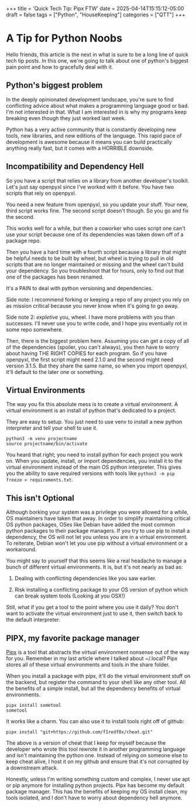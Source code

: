 +++
title = 'Quick Tech Tip: Pipx FTW'
date = 2025-04-14T15:15:12-05:00
draft = false
tags = ["Python", "HouseKeeping"]
categories = ["QTT"]
+++

# A Tip for Python Noobs

Hello friends, this article is the next in what is sure to be a long line of quick tech tip posts. In this one, we're going to talk about one of python's biggest pain point and how to gracefully deal with it.

## Python's biggest problem

In the deeply opinionated development landscape, you're sure to find conflicting advice about what makes a programming language good or bad. I'm not interested in that. What I am interested in is why my programs keep breaking even though they just worked last week.

Python has a very active community that is constantly developing new tools, new libraries, and new editions of the language. This rapid pace of development is awesome because it means you can build practically anything really fast, but it comes with a HORRIBLE downside.

## Incompatibility and Dependency Hell

So you have a script that relies on a library from another developer's toolkit. Let's just say openpyxl since I've worked with it before. You have two scripts that rely on openpyxl. 

You need a new feature from openpyxl, so you update your stuff. Your new, third script works fine. The second script doesn't though. So you go and fix the second. 

This works well for a while, but then a coworker who uses script one can't use your script because one of its dependencies was taken down off of a package repo.

Then you have a hard time with a fourth script because a library that might be helpful needs to be built by wheel, but wheel is trying to pull in old scripts that are no longer maintained or missing and the wheel can't build your dependency. So you troubleshoot that for hours, only to find out that one of the packages has been renamed. 

It's a PAIN to deal with python versioning and dependencies.

Side note: I recommend forking or keeping a repo of any project you rely on as mission critical because you never know when it's going to go away.

Side note 2: *expletive* you, wheel. I have more problems with you than successes. I'll never use you to write code, and I hope you eventually rot in some repo somewhere.

Then, there is the biggest problem here. Assuming you can get a copy of all of the dependencies (spoiler, you can't always), you then have to worry about having THE RIGHT COPIES for each program. So if you have openpyxl, the first script might need 2.1.0 and the second might need version 3.1.5. But they share the same name, so when you import openpyxl, it'll default to the later one or something.

## Virtual Environments

The way you fix this absolute mess is to create a virtual environment. A virtual environment is an install of python that's dedicated to a project.

They are easy to setup. You just need to use venv to install a new python interpreter and tell your shell to use it.

```
python3 -m venv projectname
source projectname/bin/activate
```

You heard that right; you need to install python for each project you work on. When you update, install, or import dependencies, you install it to the virtual environment instead of the main OS python interpreter. This gives you the ability to save required versions with tools like `python3 -m pip freeze > requirements.txt`. 

## This isn't Optional

Although borking your system was a privilege you were allowed for a while, OS maintainers have taken that away. In order to simplify maintaining critical OS python packages, OSes like Debian have added the most common python packages to their package managers. If you try to use pip to install a dependency, the OS will not let you unless you are in a virtual environment. To reiterate, Debian won't let you use pip without a virtual environment or a workaround.

You might say to yourself that this seems like a real headache to manage a bunch of different virtual environments. It is, but it's not nearly as bad as:

1. Dealing with conflicting dependencies like you saw earlier.

2. Risk installing a conflicting package to your OS version of python which can break system tools (Looking at you OSX!)

Still, what if you get a tool to the point where you use it daily? You don't want to activate the virtual environment just to use it, then switch back to the default interpreter.

## PIPX, my favorite package manager

[Pipx](https://github.com/pypa/pipx) is a tool that abstracts the virtual environment nonsense out of the way for you. Remember in my last article where I talked about ~/.local? Pipx stores all of these virtual environments and tools in the share folder.

When you install a package with pipx, it'll do the virtual environment stuff on the backend, but register the command to your shell like any other tool. All the benefits of a simple install, but all the dependency benefits of virtual environments.

```
pipx install sometool
sometool
```

It works like a charm. You can also use it to install tools right off of github: 

```
pipx install "git+https://github.com/f1redf0x/cheat.git"
``` 

The above is a version of cheat that I keep for myself because the developer who wrote this tool rewrote it in another programming language and isn't maintaining the python one. Instead of relying on someone else to keep cheat alive, I host it on my github and ensure that it's not corrupted by a downstream attack.

Honestly, unless I'm writing something custom and complex, I never use apt or pip anymore for installing python projects. Pipx has become my default package manager. This has the benefits of keeping my OS install clean, my tools isolated, and I don't have to worry about dependency hell anymore.
